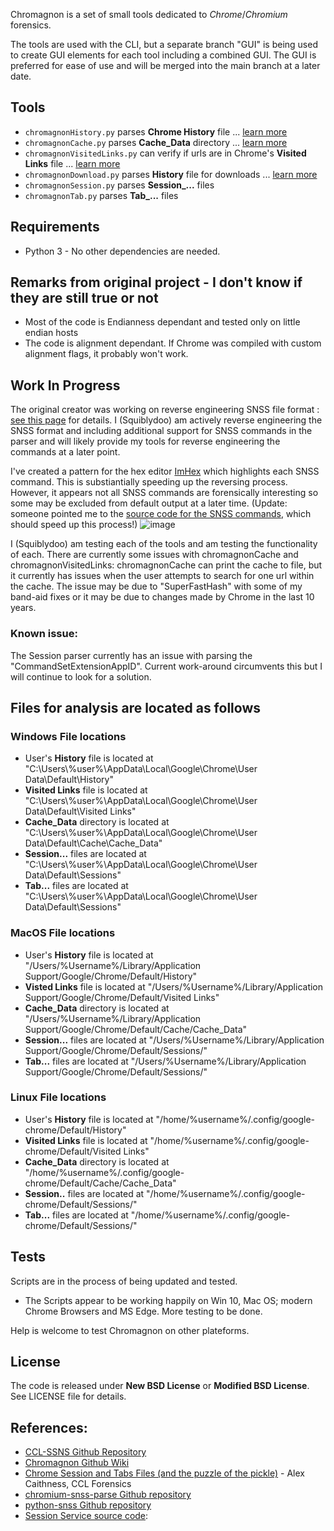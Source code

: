 Chromagnon is a set of small tools dedicated to _Chrome_/_Chromium_ forensics.

The tools are used with the CLI, but a separate branch "GUI" is being used to create GUI elements for each tool including a combined GUI.
The GUI is preferred for ease of use and will be merged into the main branch at a later date.

## Tools
* `chromagnonHistory.py` parses **Chrome History** file ... [learn more](https://github.com/JRBANCEL/Chromagnon/wiki/ChromagnonHistory-=-chromagnonHistory.py)
* `chromagnonCache.py` parses **Cache_Data** directory ... [learn more](https://github.com/JRBANCEL/Chromagnon/wiki/ChromagnonCache-=-chromagnonCache.py)
* `chromagnonVisitedLinks.py` can verify if urls are in Chrome's **Visited Links** file ... [learn more](https://github.com/JRBANCEL/Chromagnon/wiki/ChromagnonVisitedLinks-=-chromagnonVisitedLinks.py)
* `chromagnonDownload.py` parses **History** file for downloads ... [learn more](https://github.com/JRBANCEL/Chromagnon/wiki/ChromagnonDownload-=-chromagnonDownload.py)
* `chromagnonSession.py` parses **Session_...** files 
* `chromagnonTab.py` parses **Tab_...** files

## Requirements 
* Python 3 - No other dependencies are needed.

## Remarks from original project - I don't know if they are still true or not
* Most of the code is Endianness dependant and tested only on little endian hosts
* The code is alignment dependant. If Chrome was compiled with custom alignment flags, it probably won't work.

## Work In Progress
The original creator was working on reverse engineering SNSS file format : [see this page](https://github.com/JRBANCEL/Chromagnon/wiki/Reverse-Engineering-SSNS-Format) for details. I (Squiblydoo) am actively reverse engineering the SNSS format and including additional support for SNSS commands in the parser and will likely provide my tools for reverse engineering the commands at a later point.

I've created a pattern for the hex editor [ImHex](https://github.com/WerWolv/ImHex) which highlights each SNSS command. This is substiantially speeding up the reversing process. However, it appears not all SNSS commands are forensically interesting so some may be excluded from default output at a later time. (Update: someone pointed me to the [source code for the SNSS commands](https://source.chromium.org/chromium/chromium/src/+/main:components/sessions/core/session_service_commands.cc;l=28;drc=38321ee39cd73ac2d9d4400c56b90613dee5fe29), which should speed up this process!)
![image](https://user-images.githubusercontent.com/77356206/206008380-678d3cac-1fa2-413d-91f0-28ca3d23f9a8.png)


I (Squiblydoo) am testing each of the tools and am testing the functionality of each. 
There are currently some issues with chromagnonCache and chromagnonVisitedLinks: chromagnonCache can print the cache to file, but it currently has issues when the user attempts to search for one url within the cache. The issue may be due to "SuperFastHash" with some of my band-aid fixes or it may be due to changes made by Chrome in the last 10 years. 

### Known issue:
The Session parser currently has an issue with parsing the "CommandSetExtensionAppID". Current work-around circumvents this but I will continue to look for a solution.

## Files for analysis are located as follows
### Windows File locations
* User's **History** file is located at "C:\Users\\%user%\AppData\Local\Google\Chrome\User Data\Default\History"
* **Visited Links** file is located at "C:\Users\\%user%\AppData\Local\Google\Chrome\User Data\Default\Visited Links"
* **Cache_Data** directory is located at "C:\Users\\%user%\AppData\Local\Google\Chrome\User Data\Default\Cache\Cache_Data"
* **Session...** files are located at "C:\Users\\%user%\AppData\Local\Google\Chrome\User Data\Default\Sessions\"
* **Tab...** files are located at "C:\Users\\%user%\AppData\Local\Google\Chrome\User Data\Default\Sessions\"

### MacOS File locations
* User's **History** file is located at "/Users/%Username%/Library/Application Support/Google/Chrome/Default/History"
* **Visted Links** file is located at "/Users/%Username%/Library/Application Support/Google/Chrome/Default/Visited Links"
* **Cache_Data** directory is located at "/Users/%Username%/Library/Application Support/Google/Chrome/Default/Cache/Cache_Data"
* **Session...** files are located at "/Users/%Username%/Library/Application Support/Google/Chrome/Default/Sessions/"
* **Tab...** files are located at "/Users/%Username%/Library/Application Support/Google/Chrome/Default/Sessions/"

### Linux File locations
* User's **History** file is located at "/home/%username%/.config/google-chrome/Default/History"
* **Visited Links** file is located at "/home/%username%/.config/google-chrome/Default/Visited Links"
* **Cache_Data** directory is located at "/home/%username%/.config/google-chrome/Default/Cache/Cache_Data"
* **Session..** files are located at "/home/%username%/.config/google-chrome/Default/Sessions/"
* **Tab...** files are located at "/home/%username%/.config/google-chrome/Default/Sessions/"

## Tests
Scripts are in the process of being updated and tested.
* The Scripts appear to be working happily on Win 10, Mac OS; modern Chrome Browsers and MS Edge. More testing to be done.

Help is welcome to test Chromagnon on other plateforms.

## License
The code is released under **New BSD License** or **Modified BSD License**. See LICENSE file for details.

## References:
* [CCL-SSNS Github Repository](https://github.com/cclgroupltd/ccl-ssns)
* [Chromagnon Github Wiki](https://github.com/JRBANCEL/Chromagnon/wiki)
* [Chrome Session and Tabs Files (and the puzzle of the pickle)](https://digitalinvestigation.wordpress.com/2012/09/03/chrome-session-and-tabs-files-and-the-puzzle-of-the-pickle/#comments) - Alex Caithness, CCL Forensics 
* [chromium-snss-parse Github repository](https://github.com/instance01/chromium-snss-parse)
* [python-snss Github repository](https://github.com/deactivated/python-snss/blob/master/snss/constants.py)
* [Session Service source code](https://source.chromium.org/chromium/chromium/src/+/main:components/sessions/core/session_service_commands.cc): 

